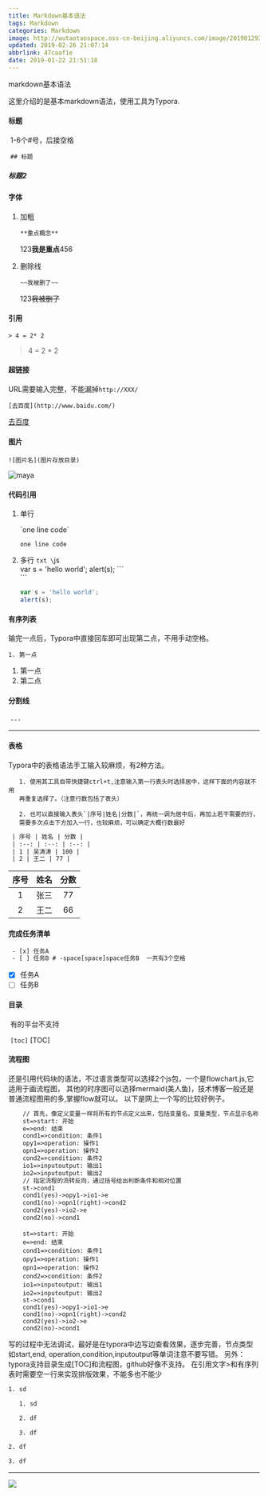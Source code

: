```yaml
---
title: Markdown基本语法
tags: Markdown
categories: Markdown
image: http://wutaotaospace.oss-cn-beijing.aliyuncs.com/image/201901292.jpg
updated: 2019-02-26 21:07:14
abbrlink: 47caaf1e
date: 2019-01-22 21:51:18
---
```

markdown基本语法
<!-- more -->
这里介绍的是基本markdown语法，使用工具为Typora.
#### 标题

​	1-6个\#号，后接空格

​	`## 标题`

#####		标题2

#### 字体

1. 加粗

   `**重点概念**`

   123**我是重点**456

2. 删除线

   `~~我被删了~~`

   123~~我被删了~~

#### 引用

   `> 4 = 2* 2`

   > 4 = 2 * 2

#### 超链接
   URL需要输入完整，不能漏掉`http://XXX/`

  `[去百度](http://www.baidu.com/)`

  [去百度](http://www.baidu.com/)

####  图片

   `![图片名](图片存放目录)`

   ![maya](http://wutaotaospace.oss-cn-beijing.aliyuncs.com/image/maya.jpg)

####  代码引用

   1. 单行

      \`one line code\`

      `one line code`

   2. 多行
	 ```txt
      \```js\
      	var s = 'hello world';
      	alert(s);
      \```\
     ```

      ```js
      var s = 'hello world';
      alert(s);
      ```

####  有序列表

   输完一点后，Typora中直接回车即可出现第二点，不用手动空格。

   `1. 第一点`

   1. 第一点
   2. 第二点

####  分割线

​	`---`

---

####  表格

Typora中的表格语法手工输入较麻烦，有2种方法。

       1. 使用其工具自带快捷键ctrl+t,注意输入第一行表头时选择居中，这样下面的内容就不用
       再重复选择了。（注意行数包括了表头）

       2. 也可以直接输入表头`|序号|姓名|分数|`，再统一调为居中后，再加上若干需要的行，
       需要多次点击下方加入一行，也较麻烦，可以确定大概行数最好

  ```txt
   | 序号 | 姓名 | 分数 |
   | :--: | :--: | :--: |
   | 1 | 吴涛涛 | 100 |
   | 2 | 王二 | 77 |
  ```
| 序号 | 姓名 | 分数 |
| :--: | :--: | :--: |
|  1   | 张三 |  77  |
|  2   | 王二 |  66  |
####  完成任务清单

```txt
 - [x] 任务A
 - [ ] 任务B # -space[space]space任务B  一共有3个空格
```
-  [x] 任务A
- [ ] 任务B

#### 目录

​	有的平台不支持

​	`[toc]`
[TOC]
#### 流程图
  还是引用代码块的语法，不过语言类型可以选择2个js包，一个是flowchart.js,它适用于画流程图，
  其他的时序图可以选择mermaid(美人鱼)，技术博客一般还是普通流程图用的多,掌握flow就可以。
  以下是网上一个写的比较好例子。
  ```txt
      // 首先，像定义变量一样将所有的节点定义出来，包括变量名，变量类型，节点显示名称
      st=>start: 开始
      e=>end: 结束
      cond1=>condition: 条件1
      opy1=>operation: 操作1
      opn1=>operation: 操作2
      cond2=>condition: 条件2
      io1=>inputoutput: 输出1
      io2=>inputoutput: 输出2
      // 指定流程的流转反向，通过括号给出判断条件和相对位置
      st->cond1
      cond1(yes)->opy1->io1->e
      cond1(no)->opn1(right)->cond2
      cond2(yes)->io2->e
      cond2(no)->cond1
  ```
```flow
    st=>start: 开始
    e=>end: 结束
    cond1=>condition: 条件1
    opy1=>operation: 操作1
    opn1=>operation: 操作2
    cond2=>condition: 条件2
    io1=>inputoutput: 输出1
    io2=>inputoutput: 输出2
    st->cond1
    cond1(yes)->opy1->io1->e
    cond1(no)->opn1(right)->cond2
    cond2(yes)->io2->e
    cond2(no)->cond1
```

写的过程中无法调试，最好是在typora中边写边查看效果，逐步完善，节点类型如start,end,
operation,condition,inputoutput等单词注意不要写错。
另外： typora支持目录生成[TOC]和流程图，github好像不支持。
在引用文字>和有序列表时需要空一行来实现排版效果，不能多也不能少
```txt
1. sd

   1. sd

   2. df

   3. df

2. df

3. df
```
<hr />
<img src="http://wutaotaospace.oss-cn-beijing.aliyuncs.com/image/201901292.jpg" class="full-image" />

